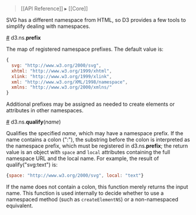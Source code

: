 > [[API Reference]] ▸ [[Core]]

SVG has a different namespace from HTML, so D3 provides a few tools to simplify dealing with namespaces.

<a name="prefix" href="Namespaces#prefix">#</a> d3.ns.<b>prefix</b>

The map of registered namespace prefixes. The default value is:

```javascript
{
  svg: "http://www.w3.org/2000/svg",
  xhtml: "http://www.w3.org/1999/xhtml",
  xlink: "http://www.w3.org/1999/xlink",
  xml: "http://www.w3.org/XML/1998/namespace",
  xmlns: "http://www.w3.org/2000/xmlns/"
}
```

Additional prefixes may be assigned as needed to create elements or attributes in other namespaces.

<a name="qualify" href="Namespaces#qualify">#</a> d3.ns.<b>qualify</b>(<i>name</i>)

Qualifies the specified *name*, which may have a namespace prefix. If the name contains a colon (":"), the substring before the colon is interpreted as the namespace prefix, which must be registered in d3.ns.**prefix**; the return value is an object with `space` and `local` attributes containing the full namespace URL and the local name. For example, the result of qualify("svg:text") is:

```javascript
{space: "http://www.w3.org/2000/svg", local: "text"}
```

If the name does not contain a colon, this function merely returns the input name. This function is used internally to decide whether to use a namespaced method (such as `createElementNS`) or a non-namespaced equivalent.
